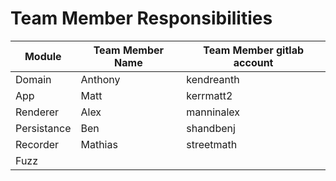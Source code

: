 # Team Member Responsibilities

| Module      | Team Member Name | Team Member gitlab account |
| ----------- | ---------------- | -------------------------- |
| Domain      |      Anthony            |        kendreanth                    |
| App         |      Matt            |                  kerrmatt2          |
| Renderer    |        Alex          |                      manninalex      |
| Persistance |          Ben        |                         shandbenj   |
| Recorder    |          Mathias        |                      streetmath      |
| Fuzz        |                  |                            |

